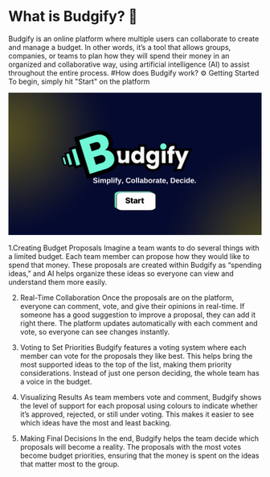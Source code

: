 # What is Budgify? 🤔

Budgify is an online platform where multiple users can collaborate to create and manage a budget. 
In other words, it’s a tool that allows groups, companies, or teams to plan how they will spend their money in an organized and collaborative way, using artificial intelligence (AI) to assist throughout the entire process.
#How does Budgify work? ⚙️
Getting Started To begin, simply hit "Start" on the platform

![Component%202%20(1).png](https://github.com/ristoxxx/budgify/blob/befc3cccac9ecfcc745fb5c61680da4ad67efc5f/public/Component%202%20(1).png)


1.Creating Budget Proposals
   Imagine a team wants to do several things with a limited budget. Each team member can propose how they would like to spend that money. These proposals are created within Budgify as “spending ideas,” and AI helps organize these ideas so everyone can view and understand them more easily.

2. Real-Time Collaboration
   Once the proposals are on the platform, everyone can comment, vote, and give their opinions in real-time. If someone has a good suggestion to improve a proposal, they can add it right there. The platform updates automatically with each comment and vote, so everyone can see changes instantly.

3. Voting to Set Priorities
   Budgify features a voting system where each member can vote for the proposals they like best. This helps bring the most supported ideas to the top of the list, making them priority considerations. Instead of just one person deciding, the whole team has a voice in the budget.

4. Visualizing Results
   As team members vote and comment, Budgify shows the level of support for each proposal using colours to indicate whether it’s approved, rejected, or still under voting. This makes it easier to see which ideas have the most and least backing.

5. Making Final Decisions
   In the end, Budgify helps the team decide which proposals will become a reality. The proposals with the most votes become budget priorities, ensuring that the money is spent on the ideas that matter most to the group.
